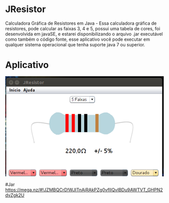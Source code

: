 # JResistor
Calculadora Gráfica de Resistores em Java - Essa calculadora gráfica de resistores, pode calcular as faixas 3, 4 e 5, 
possui uma tabela de cores, foi  desenvolvida em javaSE, e estarei disponibilizando o arquivo .jar executável como também
o código fonte, esse aplicativo você pode executar em qualquer sistema operacional que tenha suporte java 7 ou superior.

# Aplicativo
![JResistor](https://github.com/rodriguesfas/JResistor/blob/master/JResistor/img/App-JResisto.png)

#Jar
https://mega.nz/#!JZMBQCrD!WJITnAjRAkPZg0vfIIQvIBDu9AWTVT_GHPN2dvZgk2U
